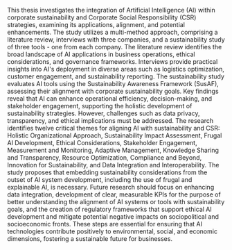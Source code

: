 This thesis investigates the integration of Artificial Intelligence (AI) within corporate sustainability and Corporate Social Responsibility (CSR) strategies, examining its applications, alignment, and potential enhancements. The study utilizes a multi-method approach, comprising a literature review, interviews with three companies, and a sustainability study of three tools - one from each company. The literature review identifies the broad landscape of AI applications in business operations, ethical considerations, and governance frameworks. Interviews provide practical insights into AI's deployment in diverse areas such as logistics optimization, customer engagement, and sustainability reporting. The sustainability study evaluates AI tools using the Sustainability Awareness Framework (SusAF), assessing their alignment with corporate sustainability goals.
Key findings reveal that AI can enhance operational efficiency, decision-making, and stakeholder engagement, supporting the holistic development of sustainability strategies. However, challenges such as data privacy, transparency, and ethical implications must be addressed. The research identifies twelve critical themes for aligning AI with sustainability and CSR: Holistic Organizational Approach, Sustainability Impact Assessment, Frugal AI Development, Ethical Considerations, Stakeholder Engagement, Measurement and Monitoring, Adaptive Management, Knowledge Sharing and Transparency, Resource Optimization, Compliance and Beyond, Innovation for Sustainability, and Data Integration and Interoperability.
The study proposes that embedding sustainability considerations from the outset of AI system development, including the use of frugal and explainable AI, is necessary. Future research should focus on enhancing data integration, development of clear, measurable KPIs for the purpose of better understanding the alignment of AI systems or tools with sustainability goals, and the creation of regulatory frameworks that support ethical AI development and mitigate potential negative impacts on sociopolitical and socioeconomic fronts. These steps are essential for ensuring that AI technologies contribute positively to environmental, social, and economic dimensions, fostering a sustainable future for businesses.
